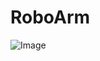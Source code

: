 # RoboArm

![Image](https://github.com/user-attachments/assets/dea5db83-4dc3-4c49-9fb6-abb0cda27c1f)
